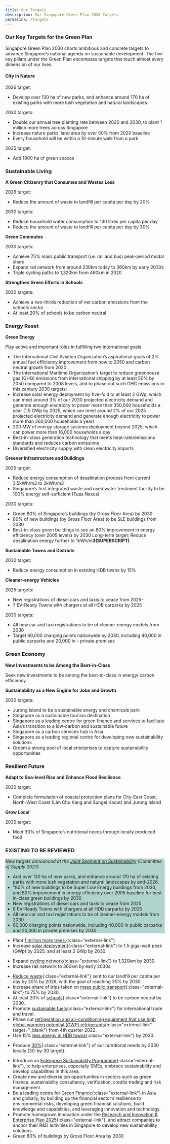 ```yaml
---
title: Our Targets
description: Our Singapore Green Plan 2030 Targets
permalink: /targets
---
```


### Our Key Targets for the Green Plan
Singapore Green Plan 2030 charts ambitious and concrete targets to advance Singapore’s national agenda on sustainable development. The five key pillars under the Green Plan encompass targets that touch almost every dimension of our lives.

#### City in Nature 

2026 target:
- Develop over 130 ha of new parks, and enhance around 170 ha of existing parks with more lush vegetation and natural landscapes.

2030 targets:
- Double our annual tree planting rate between 2020 and 2030, to plant 1 million more trees across Singapore
- Increase nature parks’ land area by over 50% from 2020 baseline
- Every household will be within a 10-minute walk from a park

2035 target:
- Add 1000 ha of green spaces

### Sustainable Living

**A Green Citizenry that Consumes and Wastes Less**

2026 target:
- Reduce the amount of waste to landfill per capita per day by 20%

2030 targets:
- Reduce household water consumption to 130 litres per capita per day
- Reduce the amount of waste to landfill per capita per day by 30%

**Green Commutes**

2030 targets:
- Achieve 75% mass public transport (i.e. rail and bus) peak-period modal share
- Expand rail network from around 230km today to 360km by early 2030s
- Triple cycling paths to 1,320km from 460km in 2020

**Strengthen Green Efforts in Schools**

2030 targets:
- Achieve a two-thirds reduction of net carbon emissions from the schools sector
- At least 20% of schools to be carbon neutral

### Energy Reset

**Green Energy**

Play active and important roles in fulfilling two international goals

- The International Civil Aviation Organization’s aspirational goals of 2% annual fuel efficiency improvement from now to 2050 and carbon neutral growth from 2020
- The International Maritime Organization’s target to reduce greenhouse gas (GHG) emissions from international shipping by at least 50% by 2050 compared to 2008 levels, and to phase out such GHG emissions in this century
2030 targets:
- Increase solar energy deployment by five-fold to at least 2 GWp, which can meet around 3% of our 2030 projected electricity demand and generate enough electricity to power more than 350,000 households a year (1.5 GWp by 2025, which can meet around 2% of our 2025 projected electricity demand and generate enough electricity to power more than 260,000 households a year)
- 200 MW of energy storage systems deployment beyond 2025, which can power more than 16,000 households a day
- Best-in-class generation technology that meets heat-rate/emissions standards and reduces carbon emissions
- Diversified electricity supply with clean electricity imports

**Greener Infrastructure and Buildings**

2025 target:

- Reduce energy consumption of desalination process from current 3.5kWh/m3 to 2kWh/m3
- Singapore’s first integrated waste and used water treatment facility to be 100% energy self-sufficient (Tuas Nexus)

2030 targets:

- Green 80% of Singapore’s buildings (by Gross Floor Area) by 2030
- 80% of new buildings (by Gross Floor Area) to be SLE buildings from 2030
- Best-in-class green buildings to see an 80% improvement in energy efficiency (over 2005 levels) by 2030
Long-term target: Reduce desalination energy further to 1kWh/m**3(SUPERSCRIPT)**

**Sustainable Towns and Districts**

2030 target:
- Reduce energy consumption in existing HDB towns by 15%

**Cleaner-energy Vehicles**

2025 targets:
- New registrations of diesel cars and taxis to cease from 2025- 
- 7 EV-Ready Towns with chargers at all HDB carparks by 2025

2030 targets:
- All new car and taxi registrations to be of cleaner-energy models from 2030
- Target 60,000 charging points nationwide by 2030, including 40,000 in public carparks and 20,000 in - private premises

### Green Economy 

**New Investments to be Among the Best-in-Class**

Seek new investments to be among the best-in-class in energy/ carbon efficiency

**Sustainability as a New Engine for Jobs and Growth**

2030 targets:
- Jurong Island to be a sustainable energy and chemicals park
- Singapore as a sustainable tourism destination
- Singapore as a leading centre for green finance and services to facilitate Asia’s transition to a low-carbon and sustainable future
- Singapore as a carbon services hub in Asia
- Singapore as a leading regional centre for developing new sustainability solutions
- Groom a strong pool of local enterprises to capture sustainability opportunities

### Resilient Future

**Adapt to Sea-level Rise and Enhance Flood Resilience**

2030 target:
- Complete formulation of coastal protection plans for City-East Coast, North-West Coast (Lim Chu Kang and Sungei Kadut) and Jurong Island

**Grow Local**

2030 target:
- Meet 30% of Singapore’s nutritional needs through locally produced food



### EXISTING TO BE REVIEWED


<div style="background-color:#b2d4ce;">
<em><p>New targets announced at the <a href="/cos">Joint Segment on Sustainability</a> (Committee of Supply 2021):</p></em>
<ul>
  <li>Add over 130 ha of new parks, and enhance around 170 ha of existing parks with more lush vegetation and natural landscapes by end-2026.</li>
  <li>"80% of new buildings to be Super Low Energy buildings from 2030, and 80% improvement in energy efficiency over 2005 baseline for best-in-class green buildings by 2030</li>
  <li>New registrations of diesel cars and taxis to cease from 2025</li>
  <li>8 EV-Ready Towns with chargers at all HDB carparks by 2025</li>
  <li>All new car and taxi registrations to be of cleaner-energy models from 2030</li>
  <li>60,000 charging points nationwide, including 40,000 in public carparks and 20,000 in private premises by 2030</li>
</ul>
</div>



- Plant [1 million more trees.](../city-in-nature/#:~:text=One%20million%20more%20trees%20will%20be%20planted%20across%20our%20island){:class="external-link"}
- Increase [solar deployment](../energy-reset/#:~:text=Our%20solar%20energy%20deployment%20will%20quadruple%20by%202025){:class="external-link"} to 1.5 giga-watt peak (GWp) by 2025, and at least 2 GWp by 2030.
<!-- - [Quadruple](../energy-reset/#:~:text=Our%20solar%20energy%20deployment%20will%20quadruple%20by%202025){:class="external-link"} solar energy deployment by 2025. -->
<!-- - Become a [zero waste nation](../sustainable-living/#:~:text=zero%20waste%20nation){:class="external-link"}. -->
- Expand [cycling network](../sustainable-living/#:~:text=green%20commutes){:class="external-link"} to 1,320km by 2030.  
- Increase rail network to 360km by early 2030s.
<!-- - All newly registered cars to be [cleaner-energy models](../energy-reset/#:~:text=Transport){:class="external-link"} from 2030. -->
<!-- - Be a leader of the [green economy](../green-economy/){:class="external-link"}.   -->
- [Reduce waste](../sustainable-living/#:~:text=Circular%20Economy){:class="external-link"} sent to our landfill per capita per day by 20% by 2026, with the goal of reaching 30% by 2030. 
- Increase share of trips taken on [mass public transport](../energy-reset/#:~:text=Transport){:class="external-link"} to 75% by 2030.
- At least 20% of [schools](../sustainable-living/#:~:text=20%%20of%20schools%20to%20be%20carbon%20neutral%20by%202030){:class="external-link"} to be carbon neutral by 2030. 
- Promote [sustainable fuels](../energy-reset/#:~:text=Transport){:class="external-link"} for international trade and travel.
- Phase out [refrigeration and air-conditioning equipment that use high global warming potential (GWP) refrigerants](https://www.nea.gov.sg/media/news/news/index/nea-introduces-measures-to-reduce-greenhouse-gas-emissions-from-refrigeration-air-conditioning){:class="external-link" target="_blank"} from 4th quarter 2022.
- Use 15% [less energy in HDB towns](../energy-reset/#:~:text=Housing){:class="external-link"} by 2030.
<!-- - [Reduce domestic greenhouse emissions](../sustainable-living/#:~:text=reduce%caron%20emissions){:class="external-link"} by at least 3 million tonnes per year by 2030. -->
- Produce [30%](../resilient-future/#:~:text=30-by-30%20target){:class="external-link"} of our nutritional needs by 2030 locally (30-by-30 target).
<!-- - [Green 80% of all buildings](../energy-reset/#:~:text=Housing){:class="external-link"} over the next decade. -->
- Introduce an [Enterprise Sustainability Programme](../green-economy/#:~:text=This%20programme){:class="external-link"}, to help enterprises, especially SMEs, embrace sustainability and develop capabilities in this area.
- Create new and diverse job opportunities in sectors such as green finance, sustainability consultancy, verification, credits trading and risk management.
- Be a leading centre for [Green Finance](../green-economy/#:~:text=Green%20Finance%20Masterplan){:class="external-link"} in Asia and globally, by building up the financial sector’s resilience to environmental risks, developing green financial solutions, build knowledge and capabilities, and leveraging innovation and technology.
- Promote homegrown innovation under the [Research and Innovation & Enterprise Plan 2025](../green-economy/#:~:text=%28RIE2025%29){:class="external-link"}, and attract companies to anchor their R&D activities in Singapore to develop new sustainability solutions.
- Green 80% of buildings by Gross Floor Area by 2030

